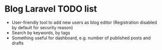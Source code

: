 # Blog Laravel TODO list

 - User-friendly tool to add new users as blog editor (Registration disabled by default for security reason)
 - Search by keywords, by tags
 - Something useful for dashboard, e.g. number of published posts and drafts
